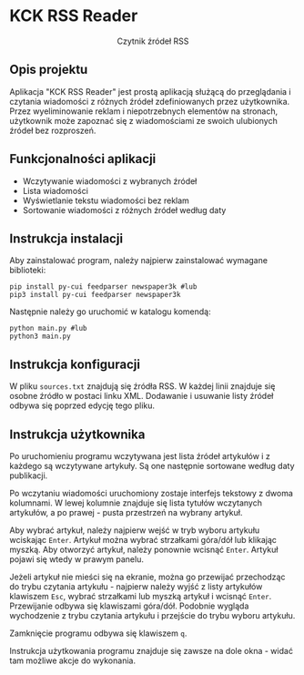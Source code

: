 # KCK RSS Reader

<div style="text-align: center;">Czytnik źródeł RSS</div>

## Opis projektu

Aplikacja "KCK RSS Reader" jest prostą aplikacją służącą do przeglądania i czytania wiadomości z różnych źródeł zdefiniowanych przez użytkownika. Przez wyeliminowanie reklam i niepotrzebnych elementów na stronach, użytkownik może zapoznać się z wiadomościami ze swoich ulubionych źródeł bez rozproszeń.

## Funkcjonalności aplikacji

- Wczytywanie wiadomości z wybranych źródeł
- Lista wiadomości
- Wyświetlanie tekstu wiadomości bez reklam
- Sortowanie wiadomości z różnych źródeł według daty

## Instrukcja instalacji

Aby zainstalować program, należy najpierw zainstalować wymagane biblioteki:

```shell script
pip install py-cui feedparser newspaper3k #lub
pip3 install py-cui feedparser newspaper3k
```

Następnie należy go uruchomić w katalogu komendą:

```shell script
python main.py #lub
python3 main.py
```

## Instrukcja konfiguracji

W pliku `sources.txt` znajdują się źródła RSS. W każdej linii znajduje się osobne źródło w postaci linku XML. Dodawanie i usuwanie listy źródeł odbywa się poprzed edycję tego pliku.

## Instrukcja użytkownika

Po uruchomieniu programu wczytywana jest lista źródeł artykułów i z każdego są wczytywane artykuły. Są one następnie sortowane według daty publikacji.

Po wczytaniu wiadomości uruchomiony zostaje interfejs tekstowy z dwoma kolumnami. W lewej kolumnie znajduje się lista tytułów wczytanych artykułów, a po prawej - pusta przestrzeń na wybrany artykuł.

Aby wybrać artykuł, należy najpierw wejść w tryb wyboru artykułu wciskając `Enter`. Artykuł można wybrać strzałkami góra/dół lub klikając myszką. Aby otworzyć artykuł, należy ponownie wcisnąć `Enter`. Artykuł pojawi się wtedy w prawym panelu.

Jeżeli artykuł nie mieści się na ekranie, można go przewijać przechodząc do trybu czytania artykułu - najpierw należy wyjść z listy artykułów klawiszem `Esc`, wybrać strzałkami lub myszką artykuł i wcisnąć `Enter`. Przewijanie odbywa się klawiszami góra/dół. Podobnie wygląda wychodzenie z trybu czytania artykułu i przejście do trybu wyboru artykułu.

Zamknięcie programu odbywa się klawiszem `q`.

Instrukcja użytkowania programu znajduje się zawsze na dole okna - widać tam możliwe akcje do wykonania.